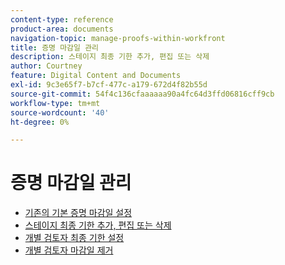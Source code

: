 ```yaml
---
content-type: reference
product-area: documents
navigation-topic: manage-proofs-within-workfront
title: 증명 마감일 관리
description: 스테이지 최종 기한 추가, 편집 또는 삭제
author: Courtney
feature: Digital Content and Documents
exl-id: 9c3e65f7-b7cf-477c-a179-672d4f82b55d
source-git-commit: 54f4c136cfaaaaaa90a4fc64d3ffd06816cff9cb
workflow-type: tm+mt
source-wordcount: '40'
ht-degree: 0%

---
```


# 증명 마감일 관리

* [기존의 기본 증명 마감일 설정](../../../../review-and-approve-work/proofing/managing-proofs-within-workfront/manage-proof-deadlines/set-deadline-basic-proof.md)
* [스테이지 최종 기한 추가, 편집 또는 삭제](../../../../review-and-approve-work/proofing/managing-proofs-within-workfront/manage-proof-deadlines/add-edit-delete-deadline.md)
* [개별 검토자 최종 기한 설정](../../../../review-and-approve-work/proofing/managing-proofs-within-workfront/manage-proof-deadlines/set-individual-deadlines.md)
* [개별 검토자 마감일 제거](../../../../review-and-approve-work/proofing/managing-proofs-within-workfront/manage-proof-deadlines/remove-individual-deadlines.md)
